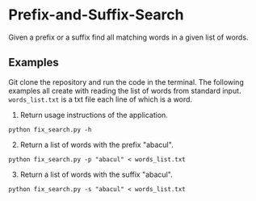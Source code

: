 # Prefix-and-Suffix-Search
Given a prefix or a suffix find all matching words in a given list of words.

## Examples

Git clone the repository and run the code in the terminal.
The following examples all create with reading the list of words from standard input.
`words_list.txt` is a txt file each line of which is a word. 

1. Return usage instructions of the application.

```
python fix_search.py -h
```

2. Return a list of words with the prefix "abacul".

```
python fix_search.py -p "abacul" < words_list.txt
```

3. Return a list of words with the suffix "abacul".

```
python fix_search.py -s "abacul" < words_list.txt
```